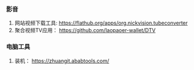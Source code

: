 ### 影音

1. 网站视频下载工具: https://flathub.org/apps/org.nickvision.tubeconverter
2. 聚合视频TV应用： https://github.com/laopaoer-wallet/DTV


### 电脑工具
1. 装机： https://zhuangit.ababtools.com/
